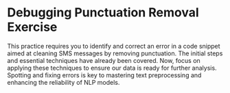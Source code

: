 # Debugging Punctuation Removal Exercise

This practice requires you to identify and correct an error in a code snippet aimed at cleaning SMS messages by removing punctuation. The initial steps and essential techniques have already been covered. Now, focus on applying these techniques to ensure our data is ready for further analysis. Spotting and fixing errors is key to mastering text preprocessing and enhancing the reliability of NLP models.